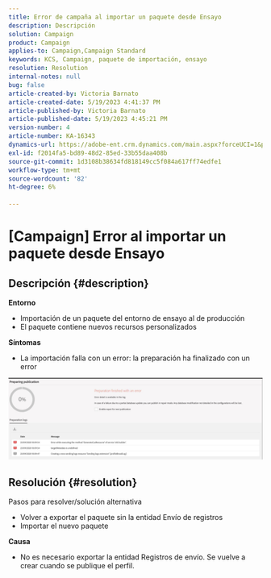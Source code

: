 ```yaml
---
title: Error de campaña al importar un paquete desde Ensayo
description: Descripción
solution: Campaign
product: Campaign
applies-to: Campaign,Campaign Standard
keywords: KCS, Campaign, paquete de importación, ensayo
resolution: Resolution
internal-notes: null
bug: false
article-created-by: Victoria Barnato
article-created-date: 5/19/2023 4:41:37 PM
article-published-by: Victoria Barnato
article-published-date: 5/19/2023 4:45:21 PM
version-number: 4
article-number: KA-16343
dynamics-url: https://adobe-ent.crm.dynamics.com/main.aspx?forceUCI=1&pagetype=entityrecord&etn=knowledgearticle&id=3a456c02-64f6-ed11-8848-6045bd0065b6
exl-id: f2014fa5-bd89-48d2-85ed-33b55daa408b
source-git-commit: 1d3108b38634fd818149cc5f084a617ff74edfe1
workflow-type: tm+mt
source-wordcount: '82'
ht-degree: 6%

---
```


# [Campaign] Error al importar un paquete desde Ensayo

## Descripción {#description}

<b>Entorno</b>
- Importación de un paquete del entorno de ensayo al de producción
- El paquete contiene nuevos recursos personalizados

<b>Síntomas</b>
- La importación falla con un error: la preparación ha finalizado con un error


![](assets/___3b456c02-64f6-ed11-8848-6045bd0065b6___.jpeg)




## Resolución {#resolution}

Pasos para resolver/solución alternativa
- Volver a exportar el paquete sin la entidad Envío de registros
- Importar el nuevo paquete

<b>Causa</b>
- No es necesario exportar la entidad Registros de envío. Se vuelve a crear cuando se publique el perfil.
